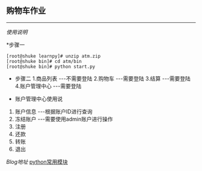 ## 购物车作业
***

*使用说明*

*步骤一
```
[root@shuke learnpy]# unzip atm.zip
[root@shuke bin]# cd atm/bin
[root@shuke bin]# python start.py
```

* 步骤二
1.商品列表       ---不需要登陆
2.购物车         ---需要登陆
3.结算          ---需要登陆
4.账户管理中心    ---需要登陆

* 账户管理中心使用说
1. 账户信息     ---根据账户ID进行查询
2. 冻结账户     ---需要使用admin账户进行操作
3. 注册
4. 还款
5. 转账
6. 退出

*Blog地址*
[python常用模块](http://www.cnblogs.com/aslongas/p/6926000.html)
